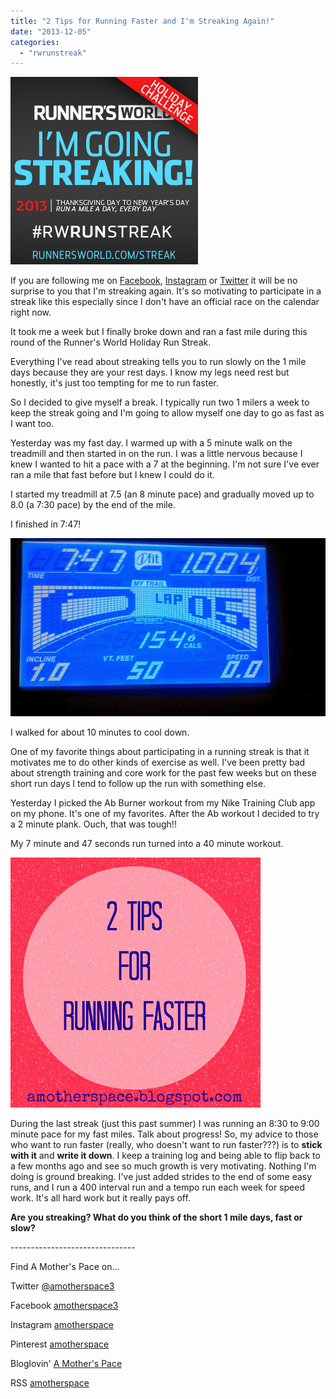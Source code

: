 ```yaml
---
title: "2 Tips for Running Faster and I'm Streaking Again!"
date: "2013-12-05"
categories: 
  - "rwrunstreak"
---
```


[![2 Tips for Running Faster | A Mother's Pace](images/runstreakbadge3002.png "2 Tips for Running Faster | A Mother's Pace")](http://amotherspace.net/wp-content/uploads/2013/12/runstreakbadge3003.png)

If you are following me on [Facebook](https://www.facebook.com/amotherspace3), [Instagram](http://instagram.com/amotherspace) or [Twitter](https://twitter.com/AMothersPace3) it will be no surprise to you that I'm streaking again. It's so motivating to participate in a streak like this especially since I don't have an official race on the calendar right now.   
  
It took me a week but I finally broke down and ran a fast mile during this round of the Runner's World Holiday Run Streak.  
  
Everything I've read about streaking tells you to run slowly on the 1 mile days because they are your rest days. I know my legs need rest but honestly, it's just too tempting for me to run faster.  
  
So I decided to give myself a break. I typically run two 1 milers a week to keep the streak going and I'm going to allow myself one day to go as fast as I want too.   
  
Yesterday was my fast day. I warmed up with a 5 minute walk on the treadmill and then started in on the run. I was a little nervous because I knew I wanted to hit a pace with a 7 at the beginning. I'm not sure I've ever ran a mile that fast before but I knew I could do it.  
  
I started my treadmill at 7.5 (an 8 minute pace) and gradually moved up to 8.0 (a 7:30 pace) by the end of the mile.   
  
I finished in 7:47!  
  

[![2 Tips for Running Faster | A Mother's Pace](images/IMAG3552.jpg "2 Tips for Running Faster | A Mother's Pace")](http://amotherspace.net/wp-content/uploads/2013/12/IMAG35521.jpg)

  
  
I walked for about 10 minutes to cool down.   
  
One of my favorite things about participating in a running streak is that it motivates me to do other kinds of exercise as well. I've been pretty bad about strength training and core work for the past few weeks but on these short run days I tend to follow up the run with something else.   
  
Yesterday I picked the Ab Burner workout from my Nike Training Club app on my phone. It's one of my favorites. After the Ab workout I decided to try a 2 minute plank. Ouch, that was tough!!  
  
My 7 minute and 47 seconds run turned into a 40 minute workout.   
  

[![2 Tips for Running Faster | A Mother's Pace](images/2TipsforRunningFaster.jpg "2 Tips for Running Faster | A Mother's Pace")](http://amotherspace.net/wp-content/uploads/2013/12/2TipsforRunningFaster1.jpg)

During the last streak (just this past summer) I was running an 8:30 to 9:00 minute pace for my fast miles. Talk about progress! So, my advice to those who want to run faster (really, who doesn't want to run faster???) is to **stick with it** and **write it down**. I keep a training log and being able to flip back to a few months ago and see so much growth is very motivating. Nothing I'm doing is ground breaking. I've just added strides to the end of some easy runs, and I run a 400 interval run and a tempo run each week for speed work. It's all hard work but it really pays off.  
  
  

**Are you streaking? What do you think of the short 1 mile days, fast or slow?**

\-------------------------------

  

Find A Mother's Pace on...  
  
Twitter [@amotherspace3](https://twitter.com/amotherspace3)  
  
Facebook [amotherspace3](http://facebook.com/amotherspace3)  
  
Instagram [amotherspace](http://instagram.com/amotherspace)  
  
Pinterest [amotherspace](http://pinterest.com/amotherspace/)  
  
Bloglovin' [A Mother's Pace](http://www.bloglovin.com/en/blog/6680087)  
  
RSS [amotherspace](http://feeds.feedburner.com/amotherspace)
